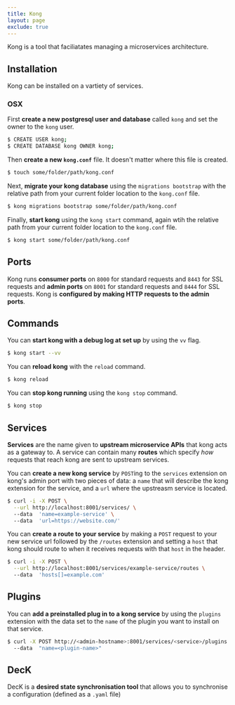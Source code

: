 ```yaml
---
title: Kong
layout: page
exclude: true
---
```


Kong is a tool that faciliatates managing a microservices architecture.

## Installation

Kong can be installed on a vartiety of services.

### OSX

First **create a new postgresql user and database** called `kong` and set the owner to the `kong` user.
```bash
$ CREATE USER kong;
$ CREATE DATABASE kong OWNER kong;
```

Then **create a new `kong.conf`** file. It doesn't matter where this file is created.
```bash
$ touch some/folder/path/kong.conf
```

Next, **migrate your kong database** using the `migrations bootstrap` with the relative path from your current folder location to the `kong.conf` file.
```bash
$ kong migrations bootstrap some/folder/path/kong.conf
```

Finally, **start kong** using the `kong start` command, again wtih the relative path from your current folder location to the `kong.conf` file.
```bash
$ kong start some/folder/path/kong.conf
```

## Ports

Kong runs **consumer ports** on `8000` for standard requests and `8443` for SSL requests and **admin ports** on `8001` for standard requests and `8444` for SSL requests. Kong is **configured by making HTTP requests to the admin ports**.

## Commands

You can **start kong with a debug log at set up** by using the `vv` flag.
```bash
$ kong start --vv
```

You can **reload kong** with the `reload` command.
```bash
$ kong reload
```

You can **stop kong running** using the `kong stop` command.
```bash
$ kong stop
```

## Services

**Services** are the name given to **upstream microservice APIs** that kong acts as a gateway to. A service can contain many **routes** which specify *how* requests that reach kong are sent to upstream services.

You can **create a new kong service** by `POST`ing to the `services` extension on kong's admin port with two pieces of data: a `name` that will describe the kong extension for the service, and a `url` where the upstreasm service is located.
```bash
$ curl -i -X POST \
  --url http://localhost:8001/services/ \  
  --data  'name=example-service' \  
  --data  'url=https://website.com/'
```

You can **create a route to your service** by making a `POST` request to your new service url followed by the `/routes` extension and setting a `host` that kong should route to when it receives requests with that `host` in the header.
```bash
$ curl -i -X POST \
  --url http://localhost:8001/services/example-service/routes \  
  --data  'hosts[]=example.com'
```

## Plugins

You can **add a preinstalled plug in to a kong service** by using the `plugins` extension with the data set to the `name` of the plugin you want to install on that service.
```bash
$ curl -X POST http://<admin-hostname>:8001/services/<service>/plugins \  
  --data  "name=<plugin-name>"
```

## DecK

DecK is a **desired state synchronisation tool** that allows you to synchronise a configuration (defined as a `.yaml` file) 
<!--stackedit_data:
eyJoaXN0b3J5IjpbNTA1MzA3MDYzLC0xMzY4MTE1ODk0LC0xOT
Q5NDQyMTQzLDE1NzUxMDU5NjcsLTIwNTQ0MTE3NzksLTkwNzk0
Mjg5OSwxNzUyMjMyNjksLTQwNzA0NzU1MywyMDQ0ODM5MDc2LD
UxNjA4NzUxMCwtMTI0MTI2OTg0MCwtNTI5ODAxODExXX0=
-->